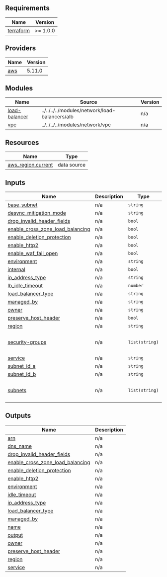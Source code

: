 <!-- BEGIN_TF_DOCS -->
## Requirements

| Name | Version |
|------|---------|
| <a name="requirement_terraform"></a> [terraform](#requirement\_terraform) | >= 1.0.0 |

## Providers

| Name | Version |
|------|---------|
| <a name="provider_aws"></a> [aws](#provider\_aws) | 5.11.0 |

## Modules

| Name | Source | Version |
|------|--------|---------|
| <a name="module_load-balancer"></a> [load-balancer](#module\_load-balancer) | ../../../../modules/network/load-balancers/alb | n/a |
| <a name="module_vpc"></a> [vpc](#module\_vpc) | ../../../../modules/network/vpc | n/a |

## Resources

| Name | Type |
|------|------|
| [aws_region.current](https://registry.terraform.io/providers/hashicorp/aws/latest/docs/data-sources/region) | data source |

## Inputs

| Name | Description | Type | Default | Required |
|------|-------------|------|---------|:--------:|
| <a name="input_base_subnet"></a> [base\_subnet](#input\_base\_subnet) | n/a | `string` | `"10.87"` | no |
| <a name="input_desync_mitigation_mode"></a> [desync\_mitigation\_mode](#input\_desync\_mitigation\_mode) | n/a | `string` | `"defensive"` | no |
| <a name="input_drop_invalid_header_fields"></a> [drop\_invalid\_header\_fields](#input\_drop\_invalid\_header\_fields) | n/a | `bool` | `false` | no |
| <a name="input_enable_cross_zone_load_balancing"></a> [enable\_cross\_zone\_load\_balancing](#input\_enable\_cross\_zone\_load\_balancing) | n/a | `bool` | `true` | no |
| <a name="input_enable_deletion_protection"></a> [enable\_deletion\_protection](#input\_enable\_deletion\_protection) | n/a | `bool` | `false` | no |
| <a name="input_enable_http2"></a> [enable\_http2](#input\_enable\_http2) | n/a | `bool` | `true` | no |
| <a name="input_enable_waf_fail_open"></a> [enable\_waf\_fail\_open](#input\_enable\_waf\_fail\_open) | n/a | `bool` | `false` | no |
| <a name="input_environment"></a> [environment](#input\_environment) | n/a | `string` | `"dev"` | no |
| <a name="input_internal"></a> [internal](#input\_internal) | n/a | `bool` | `false` | no |
| <a name="input_ip_address_type"></a> [ip\_address\_type](#input\_ip\_address\_type) | n/a | `string` | `"ipv4"` | no |
| <a name="input_lb_idle_timeout"></a> [lb\_idle\_timeout](#input\_lb\_idle\_timeout) | n/a | `number` | `30` | no |
| <a name="input_load_balancer_type"></a> [load\_balancer\_type](#input\_load\_balancer\_type) | n/a | `string` | `"application"` | no |
| <a name="input_managed_by"></a> [managed\_by](#input\_managed\_by) | n/a | `string` | `"Terraform"` | no |
| <a name="input_owner"></a> [owner](#input\_owner) | n/a | `string` | `"owner"` | no |
| <a name="input_preserve_host_header"></a> [preserve\_host\_header](#input\_preserve\_host\_header) | n/a | `bool` | `false` | no |
| <a name="input_region"></a> [region](#input\_region) | n/a | `string` | `"eu-west-2"` | no |
| <a name="input_security-groups"></a> [security-groups](#input\_security-groups) | n/a | `list(string)` | <pre>[<br>  "my-security-groups"<br>]</pre> | no |
| <a name="input_service"></a> [service](#input\_service) | n/a | `string` | `"my-service"` | no |
| <a name="input_subnet_id_a"></a> [subnet\_id\_a](#input\_subnet\_id\_a) | n/a | `string` | `"my-subnet-a"` | no |
| <a name="input_subnet_id_b"></a> [subnet\_id\_b](#input\_subnet\_id\_b) | n/a | `string` | `"my-subnet-b"` | no |
| <a name="input_subnets"></a> [subnets](#input\_subnets) | n/a | `list(string)` | <pre>[<br>  "my-subnets"<br>]</pre> | no |

## Outputs

| Name | Description |
|------|-------------|
| <a name="output_arn"></a> [arn](#output\_arn) | n/a |
| <a name="output_dns_name"></a> [dns\_name](#output\_dns\_name) | n/a |
| <a name="output_drop_invalid_header_fields"></a> [drop\_invalid\_header\_fields](#output\_drop\_invalid\_header\_fields) | n/a |
| <a name="output_enable_cross_zone_load_balancing"></a> [enable\_cross\_zone\_load\_balancing](#output\_enable\_cross\_zone\_load\_balancing) | n/a |
| <a name="output_enable_deletion_protection"></a> [enable\_deletion\_protection](#output\_enable\_deletion\_protection) | n/a |
| <a name="output_enable_http2"></a> [enable\_http2](#output\_enable\_http2) | n/a |
| <a name="output_environment"></a> [environment](#output\_environment) | n/a |
| <a name="output_idle_timeout"></a> [idle\_timeout](#output\_idle\_timeout) | n/a |
| <a name="output_ip_address_type"></a> [ip\_address\_type](#output\_ip\_address\_type) | n/a |
| <a name="output_load_balancer_type"></a> [load\_balancer\_type](#output\_load\_balancer\_type) | n/a |
| <a name="output_managed_by"></a> [managed\_by](#output\_managed\_by) | n/a |
| <a name="output_name"></a> [name](#output\_name) | n/a |
| <a name="output_output"></a> [output](#output\_output) | n/a |
| <a name="output_owner"></a> [owner](#output\_owner) | n/a |
| <a name="output_preserve_host_header"></a> [preserve\_host\_header](#output\_preserve\_host\_header) | n/a |
| <a name="output_region"></a> [region](#output\_region) | n/a |
| <a name="output_service"></a> [service](#output\_service) | n/a |
<!-- END_TF_DOCS -->